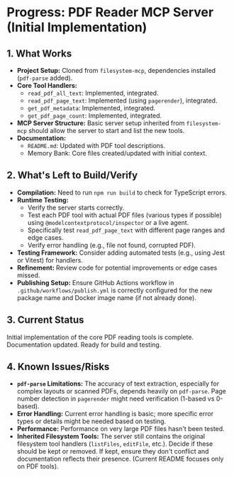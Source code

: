 # Progress: PDF Reader MCP Server (Initial Implementation)

## 1. What Works

- **Project Setup:** Cloned from `filesystem-mcp`, dependencies installed
  (`pdf-parse` added).
- **Core Tool Handlers:**
  - `read_pdf_all_text`: Implemented, integrated.
  - `read_pdf_page_text`: Implemented (using `pagerender`), integrated.
  - `get_pdf_metadata`: Implemented, integrated.
  - `get_pdf_page_count`: Implemented, integrated.
- **MCP Server Structure:** Basic server setup inherited from `filesystem-mcp`
  should allow the server to start and list the new tools.
- **Documentation:**
  - `README.md`: Updated with PDF tool descriptions.
  - Memory Bank: Core files created/updated with initial context.

## 2. What's Left to Build/Verify

- **Compilation:** Need to run `npm run build` to check for TypeScript errors.
- **Runtime Testing:**
  - Verify the server starts correctly.
  - Test each PDF tool with actual PDF files (various types if possible) using
    `@modelcontextprotocol/inspector` or a live agent.
  - Specifically test `read_pdf_page_text` with different page ranges and edge
    cases.
  - Verify error handling (e.g., file not found, corrupted PDF).
- **Testing Framework:** Consider adding automated tests (e.g., using Jest or
  Vitest) for handlers.
- **Refinement:** Review code for potential improvements or edge cases missed.
- **Publishing Setup:** Ensure GitHub Actions workflow in
  `.github/workflows/publish.yml` is correctly configured for the new package
  name and Docker image name (if not already done).

## 3. Current Status

Initial implementation of the core PDF reading tools is complete. Documentation
updated. Ready for build and testing.

## 4. Known Issues/Risks

- **`pdf-parse` Limitations:** The accuracy of text extraction, especially for
  complex layouts or scanned PDFs, depends heavily on `pdf-parse`. Page number
  detection in `pagerender` might need verification (1-based vs 0-based).
- **Error Handling:** Current error handling is basic; more specific error types
  or details might be needed based on testing.
- **Performance:** Performance on very large PDF files hasn't been tested.
- **Inherited Filesystem Tools:** The server still contains the original
  filesystem tool handlers (`listFiles`, `editFile`, etc.). Decide if these
  should be kept or removed. If kept, ensure they don't conflict and
  documentation reflects their presence. (Current README focuses only on PDF
  tools).
